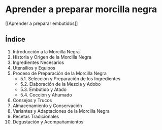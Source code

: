 # Aprender a preparar morcilla negra

[[Aprender a preparar embutidos]]

## Índice

1. Introducción a la Morcilla Negra
2. Historia y Origen de la Morcilla Negra
3. Ingredientes Necesarios
4. Utensilios y Equipos
5. Proceso de Preparación de la Morcilla Negra
   - 5.1. Selección y Preparación de los Ingredientes
   - 5.2. Elaboración de la Mezcla y Adobo
   - 5.3. Embutido y Atado
   - 5.4. Cocción y Ahumado
6. Consejos y Trucos
7. Almacenamiento y Conservación
8. Variantes y Adaptaciones de la Morcilla Negra
9. Recetas Tradicionales
10. Degustación y Acompañamientos
